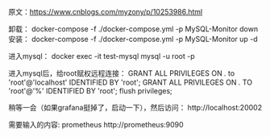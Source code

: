 原文：https://www.cnblogs.com/myzony/p/10253986.html

卸载：
    docker-compose -f ./docker-compose.yml -p MySQL-Monitor down
安装：
    docker-compose -f ./docker-compose.yml -p MySQL-Monitor up -d

进入mysql：
    docker exec -it test-mysql mysql -u root -p 

进入mysql后，给root赋权远程连接：
    GRANT ALL PRIVILEGES ON *.* to 'root'@'localhost' IDENTIFIED BY 'root';
    GRANT ALL PRIVILEGES ON *.* TO 'root'@'%'         IDENTIFIED BY 'root';
    flush privileges;

稍等一会（如果grafana挺掉了，启动一下），然后访问：
    http://localhost:20002

需要输入的内容:
    prometheus
    http://prometheus:9090
